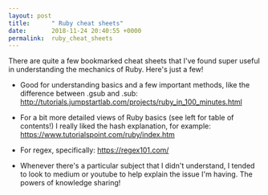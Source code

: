 ```yaml
---
layout: post
title:      " Ruby cheat sheets"
date:       2018-11-24 20:40:55 +0000
permalink:  ruby_cheat_sheets
---
```



There are quite a few bookmarked cheat sheets that I've found super useful in understanding the mechanics of Ruby.
Here's just a few!


* Good for understanding basics and a few important methods, like the difference between .gsub and .sub:
http://tutorials.jumpstartlab.com/projects/ruby_in_100_minutes.html

* For a bit more detailed views of Ruby basics (see left for table of contents!) I really liked the hash explanation, for example:
https://www.tutorialspoint.com/ruby/index.htm 

* For regex, specifically: 
https://regex101.com/

* Whenever there's a particular subject that I didn't understand, I tended to look to medium or youtube to help explain the issue I'm having. The powers of knowledge sharing! 
